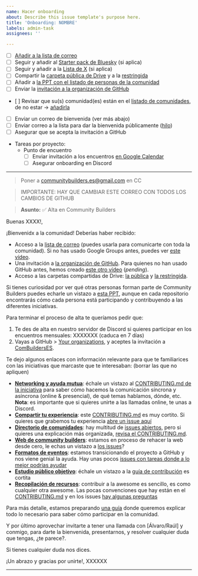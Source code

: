 ```yaml
---
name: Hacer onboarding
about: Describe this issue template's purpose here.
title: 'Onboarding: NOMBRE'
labels: admin-task
assignees: ''

---
```


* [ ] [Añadir a la lista de correo](https://groups.google.com/g/community-builders-es/members)
* [ ] Seguir y añadir al [Starter pack de Bluesky](https://bsky.app/starter-pack/communitybuilders.bsky.social/3lbw4mhnycx2w) (si aplica)
* [ ] Seguir y añadir a la [Lista de X](https://x.com/i/lists/1861687729429303706) (si aplica)
* [ ] Compartir la [carpeta pública de Drive](https://drive.google.com/drive/folders/1Vz18KJ_o86fOlNAgbN6FLV-JCRp7RsNY) y a la [restringida](https://drive.google.com/drive/folders/1EHA-vawXJonyrOhyoz1EzvYsFE_RzfUq)
* [ ] Añadir a [la PPT con el listado de personas de la comunidad](https://docs.google.com/presentation/d/1ResYtqrRDQIEJwsloYyW5NH1FRQJIwSqAJeuplY3bno/edit)
* [ ] Enviar la [invitación a la organización de GitHub](https://github.com/orgs/ComBuildersES/people)
* [ ] Revisar que su(s) comunidad(es) están en el [listado de comunidades](https://raw.githubusercontent.com/ComBuildersES/communities-directory/refs/heads/master/public/data/communities.json), de no estar -> [añadirla](https://github.com/ComBuildersES/communities-directory/issues/new?template=community_entry.yml)
* [ ] Enviar un correo de bienvenida  (ver más abajo)
* [ ] Enviar correo a la lista para dar la bienvenida públicamente ([hilo](https://groups.google.com/u/1/g/community-builders-es/c/fHl6f6NbVts))
* [ ] Asegurar que se acepta la invitación a GitHub

* Tareas por proyecto:
   * Punto de encuentro
      * [ ] Enviar invitación a los encuentros [en Google Calendar](https://calendar.google.com/calendar/u/0/r)
      * [ ] Asegurar onboarding en Discord

----

> Poner a communitybuilders.es@gmail.com en CC

> IMPORTANTE: HAY QUE CAMBIAR ESTE CORREO CON TODOS LOS CAMBIOS DE GITHUB

> **Asunto:** ✅ Alta en Community Builders

Buenas XXXX!,

¡Bienvenidx a la comunidad! Deberías haber recibido:

* Acceso a la [lista de correo](https://groups.google.com/u/1/g/community-builders-es) (puedes usarla para comunicarte con toda la comunidad). Si no has usado Google Groups antes, puedes ver [este vídeo](https://youtu.be/4V6mPZCVYwc).
* Una invitación a [la organización de GitHub](https://github.com/ComBuildersES). Para quienes no han usado GitHub antes, hemos creado [este otro vídeo](#) (*pending*).
* Acceso a las carpetas compartidas de Drive: [la pública](https://drive.google.com/drive/folders/1Vz18KJ_o86fOlNAgbN6FLV-JCRp7RsNY) y [la restringida](https://drive.google.com/drive/folders/1EHA-vawXJonyrOhyoz1EzvYsFE_RzfUq).

Si tienes curiosidad por ver qué otras personas forman parte de Community Builders puedes echarle un vistazo a [esta PPT](https://docs.google.com/presentation/d/1ResYtqrRDQIEJwsloYyW5NH1FRQJIwSqAJeuplY3bno/edit?usp=sharing), aunque en cada repositorio encontrarás cómo cada persona está participando y contribuyendo a las diferentes iniciativas.

Para terminar el proceso de alta te queríamos pedir que:

1. Te des de alta en nuestro servidor de Discord si quieres participar en los encuentros mensuales: XXXXXXX (caduca en 7 días)
1. Vayas a GitHub > [Your organizations](https://github.com/settings/organizations), y aceptes la invitación a [ComBuildersES](https://github.com/ComBuildersES).

Te dejo algunos enlaces con información relevante para que te familiarices con las iniciativas que marcaste que te interesaban: (borrar las que no apliquen)
* **[Networking y ayuda mutua](https://github.com/ComBuildersES/punto-de-encuentro#readme)**: échale un vistazo al [CONTRIBUTING.md de la iniciativa](https://github.com/ComBuildersES/punto-de-encuentro/blob/main/CONTRIBUTING.md#c%C3%B3mo-contribuir) para saber cómo hacemos la comunicación síncrona y asíncrona (online & presencial), de qué temas hablamos, dónde, etc. **Nota**: es importante que si quieres unirte a las llamadas online, te unas a Discord.
* **[Compartir tu experiencia](https://github.com/ComBuildersES/charlamos-con-community-builders)**: este [CONTRIBUTING.md](https://github.com/ComBuildersES/charlamos-con-community-builders/blob/main/CONTRIBUTING.md#en-qu%C3%A9-consiste) es muy cortito. Si quieres que grabemos tu experiencia [abre un issue aquí](https://github.com/ComBuildersES/charlamos-con-community-builders/issues/new?template=quiero-compartir-mi-experiencia.md)
* **[Directorio de comunidades](https://github.com/ComBuildersES/communities-directory#readme)**: hay multitud de [issues abiertos](https://github.com/ComBuildersES/communities-directory/issues), pero si quieres una explicación más organizada, [revisa el CONTRIBUTING.md](https://github.com/ComBuildersES/communities-directory/blob/master/CONTRIBUTING.md#gu%C3%ADa-de-contribuci%C3%B3n).
* **[Web de community builders](https://github.com/ComBuildersES/ComBuildersES.github.io)**: estamos en proceso de rehacer la web desde cero, le echas un vistazo a [los issues](https://github.com/ComBuildersES/ComBuildersES.github.io/issues)?
* **[Formatos de eventos](https://github.com/ComBuildersES/formatos-para-eventos#readme)**: estamos transicionando el proyecto a GitHub y nos viene genial la ayuda. Hay unas pocos [issues con tareas donde a lo mejor podrías ayudar](https://github.com/ComBuildersES/formatos-para-eventos/issues)
* **[Estudio público objetivo](https://github.com/ComBuildersES/estudio-publico-objetivo)**: échale un vistazo a la [guía de contribución](https://github.com/ComBuildersES/estudio-publico-objetivo/blob/main/CONTRIBUTING.md#gu%C3%ADa-de-contribuci%C3%B3n) es cortita
* **[Recopilación de recursos](https://github.com/ComBuildersES/awesome-community-builders)**: contribuir a la awesome es sencillo, es como cualquier otra awesome. Las pocas convenciones que hay están en el [CONTRIBUTING.md](https://github.com/ComBuildersES/awesome-community-builders/blob/master/CONTRIBUTING.md) y en los issues [hay algunas preguntas](https://github.com/ComBuildersES/awesome-community-builders/issues)

Para más detalle, estamos preparando [una guía](https://github.com/ComBuildersES/gestion-interna/issues/18) donde queremos explicar todo lo necesario para saber cómo participar en la comunidad. 

Y por último aprovechar invitarte a tener una llamada con [Álvaro/Raúl] y conmigo, para darte la bienvenida, presentarnos, y resolver cualquier duda que tengas, ¿te parece?.

Si tienes cualquier duda nos dices.

¡Un abrazo y gracias por unirte!,
XXXXXX

-----

